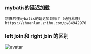 ### mybatis的延迟加载
    您真的懂mybatis的延迟加载吗？（通俗易懂） https://zhuanlan.zhihu.com/p/84942970

### left join 和 right join 的区别
![avatar](/Users/xianglong/IdeaProjects/cas/cas-common/开发工具使用/image/left_join.png)
